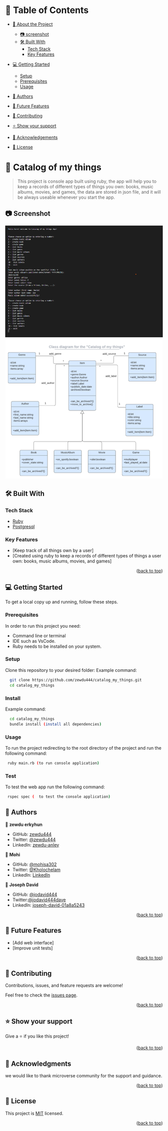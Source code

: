 <a name="readme-top"></a>

# 📗 Table of Contents

- [📖 About the Project](#about-project)
  - [:camera: screenshot](#screenshot)
  - [🛠 Built With](#built-with)
    - [Tech Stack](#tech-stack)
    - [Key Features](#key-features)
- [💻 Getting Started](#getting-started)
  - [Setup](#setup)
  - [Prerequisites](#prerequisites)
  - [Usage](#usage)
- [👥 Authors](#authors)
- [🔭 Future Features](#future-features)
- [🤝 Contributing](#contributing)
- [⭐️ Show your support](#support)
- [🙏 Acknowledgements](#acknowledgements)

- [📝 License](#license)

# 📇 Catalog of my things <a name="about-project"></a>

> This project is console app built using ruby, the app will help you to keep a records of different types of things you own: books, music albums, movies, and games, the data are stored in json file, and it will be always useable whenever you start the app.

## :camera: Screenshot <a name="Screen-shot"></a>

  <img src="./image/catalod.png" alt="">

  <img src="./image/catalog_uml.png" alt="">

## 🛠 Built With <a name="built-with"></a>

### Tech Stack <a name="tech-stack"></a>

- <a href="https://www.ruby-lang.org/es/">Ruby</a>
- <a href="https://www.postgresql.org/">Postgresql</a>

### Key Features <a name="key-features"></a>

- [Keep track of all things own by a user]
- [Created using ruby to keep a records of different types of things a user own: books, music albums, movies, and games]

<p align="right">(<a href="#readme-top">back to top</a>)</p>

## 💻 Getting Started <a name="getting-started"></a>

To get a local copy up and running, follow these steps.

### Prerequisites

In order to run this project you need:

- Command line or terminal
- IDE such as VsCode.
- Ruby needs to be installed on your system.

### Setup

Clone this repository to your desired folder:
Example command:

```sh
  git clone https://github.com/zewdu444/catalog_my_things.git
  cd catalog_my_things

```

### Install

Example command:

```sh
  cd catalog_my_things
  bundle install (install all dependencies)

```

### Usage

To run the project redirecting to the root directory of the project and run the following command:

```sh
 ruby main.rb (to run console application)

```

### Test

To test the web app run the following command:

```sh
 rspec spec (  to test the console application)

```

## 👥 Authors <a name="authors"></a>

👤 **zewdu erkyhun**

- GitHub: [zewdu444](https://github.com/zewdu444)
- Twitter: [@zewdu444](https://twitter.com/zewdu444)
- LinkedIn: [zewdu-anley](https://www.linkedin.com/in/zewdu-anley/)

👤 **Mohi**

- GitHub: [@mohisa302](https://github.com/mohisa302)
- Twitter: [@Kholochelam](https://twitter.com/Kholochelam)
- LinkedIn: [LinkedIn](https://linkedin.com/in/mohadese-sadeghi-692551199/)

👤 **Joseph David**

- GitHub: [@jodavid444](https://github.com/jodavid444)
- Twitter:[@jodavid444dave](https://twitter.com/jodavid444dave)
- LinkedIn: [joseph-david-01a8a5243](https://linkedin.com/in/joseph-david-01a8a5243/)

<p align="right">(<a href="#readme-top">back to top</a>)</p>

## 🔭 Future Features <a name="future-features"></a>

- [Add web interface]
- [Improve unit tests]

<p align="right">(<a href="#readme-top">back to top</a>)</p>

## 🤝 Contributing <a name="contributing"></a>

Contributions, issues, and feature requests are welcome!

Feel free to check the [issues page](https://github.com/zewdu444/catalog_my_things/issues).

<p align="right">(<a href="#readme-top">back to top</a>)</p>

## ⭐️ Show your support <a name="support"></a>

Give a ⭐️ if you like this project!

<p align="right">(<a href="#readme-top">back to top</a>)</p>

## 🙏 Acknowledgments <a name="acknowledgements"></a>

we would like to thank microverse community for the support and guidance.

<p align="right">(<a href="#readme-top">back to top</a>)</p>

## 📝 License <a name="license"></a>

This project is [MIT](./LICENSE) licensed.

<p align="right">(<a href="#readme-top">back to top</a>)</p>
